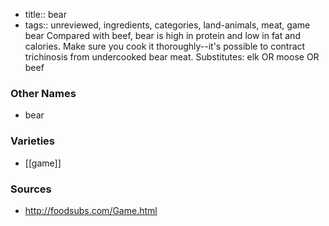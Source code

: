- title:: bear
- tags:: unreviewed, ingredients, categories, land-animals, meat, game
bear Compared with beef, bear is high in protein and low in fat and calories. Make sure you cook it thoroughly--it's possible to contract trichinosis from undercooked bear meat. Substitutes: elk OR moose OR beef

### Other Names

* bear

### Varieties

* [[game]]

### Sources
* http://foodsubs.com/Game.html
